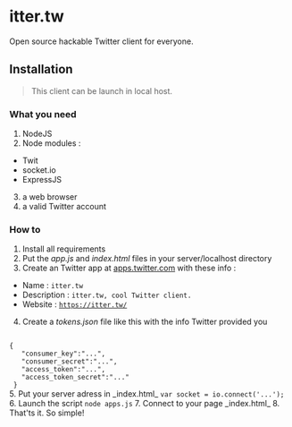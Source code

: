 # itter.tw
Open source hackable Twitter client for everyone.

## Installation
>This client can be launch in local host. 

### What you need
1. NodeJS
2. Node modules :
  * Twit
  * socket.io
  * ExpressJS
3. a web browser
4. a valid Twitter account
### How to
1. Install all requirements
2. Put the _app.js_ and _index.html_ files in your server/localhost directory
3. Create an Twitter app at [apps.twitter.com](https://apps.twitter.com/app/new) with these info :
  * Name : <code>itter.tw</code>
  * Description : <code>itter.tw, cool Twitter client.</code>
  * Website : <code>https://itter.tw/</code>
4. Create a _tokens.json_ file like this with the info Twitter provided you
<code>
{
   "consumer_key":"...",
   "consumer_secret":"...",
   "access_token":"...",
   "access_token_secret":"..."
 }
</code>
5. Put your server adress in _index.html_
<code>var socket = io.connect('...');</code>
6. Launch the script
<code>node apps.js</code>
7. Connect to your page _index.html_
8. That'ts it. So simple!
